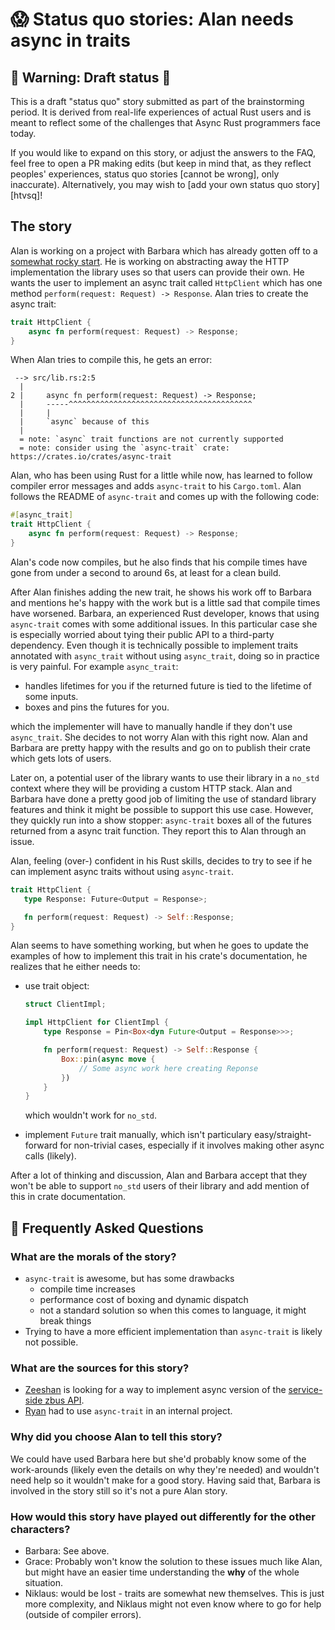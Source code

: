 # 😱 Status quo stories: Alan needs async in traits

## 🚧 Warning: Draft status 🚧

This is a draft "status quo" story submitted as part of the brainstorming period. It is derived from real-life experiences of actual Rust users and is meant to reflect some of the challenges that Async Rust programmers face today. 

If you would like to expand on this story, or adjust the answers to the FAQ, feel free to open a PR making edits (but keep in mind that, as they reflect peoples' experiences, status quo stories [cannot be wrong], only inaccurate). Alternatively, you may wish to [add your own status quo story][htvsq]!

## The story

Alan is working on a project with Barbara which has already gotten off to a [somewhat rocky start](./barbara_anguishes_over_http.md). He is working on abstracting away the HTTP implementation the library uses so that users can provide their own. He wants the user to implement an async trait called `HttpClient` which has one method `perform(request: Request) -> Response`. Alan tries to create the async trait:

```rust
trait HttpClient {
    async fn perform(request: Request) -> Response;
}
```

When Alan tries to compile this, he gets an error:

```
 --> src/lib.rs:2:5
  |
2 |     async fn perform(request: Request) -> Response;
  |     -----^^^^^^^^^^^^^^^^^^^^^^^^^^^^^^^^^^^^^^^^^
  |     |
  |     `async` because of this
  |
  = note: `async` trait functions are not currently supported
  = note: consider using the `async-trait` crate: https://crates.io/crates/async-trait
```

Alan, who has been using Rust for a little while now, has learned to follow compiler error messages and adds `async-trait` to his `Cargo.toml`. Alan follows the README of `async-trait` and comes up with the following code:

```rust
#[async_trait]
trait HttpClient {
    async fn perform(request: Request) -> Response;
}
```

Alan's code now compiles, but he also finds that his compile times have gone from under a second to around 6s, at least for a clean build.

After Alan finishes adding the new trait, he shows his work off to Barbara and mentions he's happy with the work but is a little sad that compile times have worsened. Barbara, an experienced Rust developer, knows that using `async-trait` comes with some additional issues. In this particular case she is especially worried about tying their public API to a third-party dependency. Even though it is technically possible to implement traits annotated with `async_trait` without using `async_trait`, doing so in practice is very painful. For example `async_trait`:

* handles lifetimes for you if the returned future is tied to the lifetime of some inputs.
* boxes and pins the futures for you.

which the implementer will have to manually handle if they don't use `async_trait`. She decides to not worry Alan with this right now. Alan and Barbara are pretty happy with the results and go on to publish their crate which gets lots of users.

Later on, a potential user of the library wants to use their library in a `no_std` context where they will be providing a custom HTTP stack. Alan and Barbara have done a pretty good job of limiting the use of standard library features and think it might be possible to support this use case. However, they quickly run into a show stopper: `async-trait` boxes all of the futures returned from a async trait function. They report this to Alan through an issue.

Alan, feeling (over-) confident in his Rust skills, decides to try to see if he can implement async traits without using `async-trait`. 

```rust 
trait HttpClient {
   type Response: Future<Output = Response>;

   fn perform(request: Request) -> Self::Response; 
}
```

Alan seems to have something working, but when he goes to update the examples of how to implement this trait in his crate's documentation, he realizes that he either needs to:

* use trait object:

  ```rust
  struct ClientImpl;

  impl HttpClient for ClientImpl {
      type Response = Pin<Box<dyn Future<Output = Response>>>;

      fn perform(request: Request) -> Self::Response {
          Box::pin(async move {
              // Some async work here creating Reponse
          })
	  }
  }
  ```

  which wouldn't work for `no_std`.

* implement `Future` trait manually, which isn't particulary easy/straight-forward for non-trivial cases, especially if it involves making other async calls (likely).

After a lot of thinking and discussion, Alan and Barbara accept that they won't be able to support `no_std` users of their library and add mention of this in crate documentation.

## 🤔 Frequently Asked Questions

### **What are the morals of the story?**

* `async-trait` is awesome, but has some drawbacks
    * compile time increases
    * performance cost of boxing and dynamic dispatch
    * not a standard solution so when this comes to language, it might break things
* Trying to have a more efficient implementation than `async-trait` is likely not possible. 

### **What are the sources for this story?**

* [Zeeshan](https://github.com/zeenix/) is looking for a way to implement async version of the [service-side zbus API](https://docs.rs/zbus/1.9.1/zbus/trait.Interface.html).
* [Ryan](https://github.com/rylev) had to use `async-trait` in an internal project.

### **Why did you choose Alan to tell this story?**

We could have used Barbara here but she'd probably know some of the work-arounds (likely even the details on why they're needed) and wouldn't need help so it wouldn't make for a good story. Having said that, Barbara is involved in the story still so it's not a pure Alan story.

### **How would this story have played out differently for the other characters?**

* Barbara: See above.
* Grace: Probably won't know the solution to these issues much like Alan, but might have an easier time understanding the **why** of the whole situation. 
* Niklaus: would be lost - traits are somewhat new themselves. This is just more complexity, and Niklaus might not even know where to go for help (outside of compiler errors).
